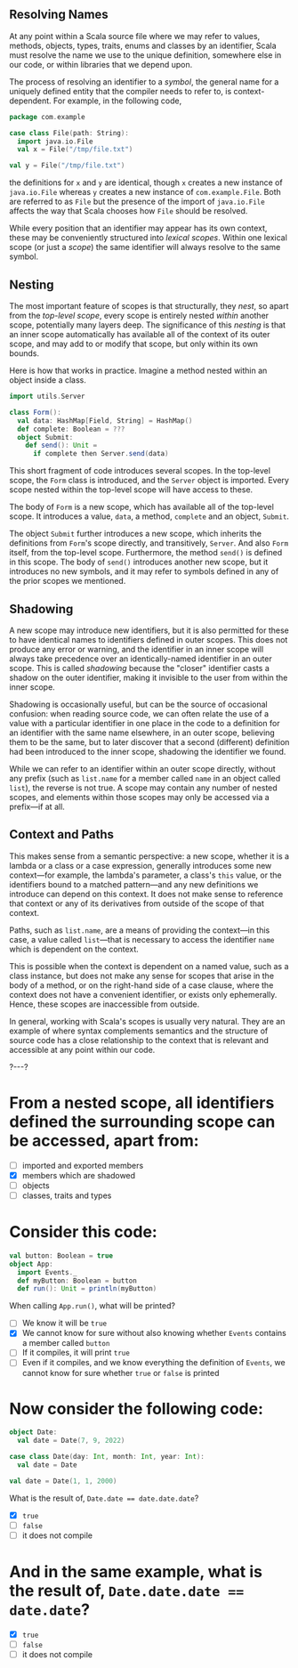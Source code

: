 ## Resolving Names

At any point within a Scala source file where we may refer to values, methods, objects, types, traits, enums and
classes by an identifier, Scala must resolve the name we use to the unique definition, somewhere else in our
code, or within libraries that we depend upon.

The process of resolving an identifier to a _symbol_, the general name for a uniquely defined entity that the
compiler needs to refer to, is context-dependent. For example, in the following code,

```scala
package com.example

case class File(path: String):
  import java.io.File
  val x = File("/tmp/file.txt")

val y = File("/tmp/file.txt")
```

the definitions for `x` and `y` are identical, though `x` creates a new instance of `java.io.File` whereas `y`
creates a new instance of `com.example.File`. Both are referred to as `File` but the presence of the import of
`java.io.File` affects the way that Scala chooses how `File` should be resolved.

While every position that an identifier may appear has its own context, these may be conveniently structured
into _lexical scopes_. Within one lexical scope (or just a _scope_) the same identifier will always resolve to
the same symbol.

## Nesting

The most important feature of scopes is that structurally, they _nest_, so apart from the _top-level scope_,
every scope is entirely nested _within_ another scope, potentially many layers deep. The significance of this
_nesting_ is that an inner scope automatically has available all of the context of its outer scope, and may add
to or modify that scope, but only within its own bounds.

Here is how that works in practice. Imagine a method nested within an object inside a class.
```scala
import utils.Server

class Form():
  val data: HashMap[Field, String] = HashMap()
  def complete: Boolean = ???
  object Submit:
    def send(): Unit =
      if complete then Server.send(data)
```

This short fragment of code introduces several scopes. In the top-level scope, the `Form` class is introduced,
and the `Server` object is imported. Every scope nested within the top-level scope will have access to these.

The body of `Form` is a new scope, which has available all of the top-level scope. It introduces a value,
`data`, a method, `complete` and an object, `Submit`.

The object `Submit` further introduces a new scope, which inherits the definitions from `Form`'s scope directly, and
transitively, `Server`. And also `Form` itself, from the top-level scope. Furthermore, the method `send()`
is defined in this scope. The body of `send()` introduces another new scope, but it introduces no new symbols, and it
may refer to symbols defined in any of the prior scopes we mentioned.

## Shadowing

A new scope may introduce new identifiers, but it is also permitted for these to have identical names to
identifiers defined in outer scopes. This does not produce any error or warning, and the identifier in an inner
scope will always take precedence over an identically-named identifier in an outer scope. This is called
_shadowing_ because the "closer" identifier casts a shadow on the outer identifier, making it invisible to the
user from within the inner scope.

Shadowing is occasionally useful, but can be the source of occasional confusion: when reading source code, we
can often relate the use of a value with a particular identifier in one place in the code to a definition for
an identifier with the same name elsewhere, in an outer scope, believing them to be the same, but to later
discover that a second (different) definition had been introduced to the inner scope, shadowing the identifier
we found.

While we can refer to an identifier within an outer scope directly, without any prefix (such as `list.name` for
a member called `name` in an object called `list`), the reverse is not true. A scope may contain any number of
nested scopes, and elements within those scopes may only be accessed via a prefix—if at all.

## Context and Paths

This makes sense from a semantic perspective: a new scope, whether it is a lambda or a class or a case
expression, generally introduces some new context—for example, the lambda's parameter, a class's `this` value,
or the identifiers bound to a matched pattern—and any new definitions we introduce can depend on this context.
It does not make sense to reference that context or any of its derivatives from outside of the scope of that
context.

Paths, such as `list.name`, are a means of providing the context—in this case, a value called `list`—that is
necessary to access the identifier `name` which is dependent on the context.

This is possible when the context is dependent on a named value, such as a class instance, but does not make
any sense for scopes that arise in the body of a method, or on the right-hand side of a case clause, where the
context does not have a convenient identifier, or exists only ephemerally. Hence, these scopes are inaccessible
from outside.

In general, working with Scala's scopes is usually very natural. They are an example of where syntax complements
semantics and the structure of source code has a close relationship to the context that is relevant and
accessible at any point within our code.

?---?

# From a nested scope, all identifiers defined the surrounding scope can be accessed, apart from:

* [ ] imported and exported members
* [X] members which are shadowed
* [ ] objects
* [ ] classes, traits and types

# Consider this code:

```scala
val button: Boolean = true
object App:
  import Events._
  def myButton: Boolean = button
  def run(): Unit = println(myButton)
```
When calling `App.run()`, what will be printed?

 - [ ] We know it will be `true`
 - [X] We cannot know for sure without also knowing whether `Events` contains a member called `button`
 - [ ] If it compiles, it will print `true`
 - [ ] Even if it compiles, and we know everything the definition of `Events`, we cannot know for sure whether `true` or `false` is printed

# Now consider the following code:

```scala
object Date:
  val date = Date(7, 9, 2022)

case class Date(day: Int, month: Int, year: Int):
  val date = Date

val date = Date(1, 1, 2000)
```

What is the result of, `Date.date == date.date.date`?

- [X] `true`
- [ ] `false`
- [ ] it does not compile

# And in the same example, what is the result of, `Date.date.date == date.date`?

- [X] `true`
- [ ] `false`
- [ ] it does not compile